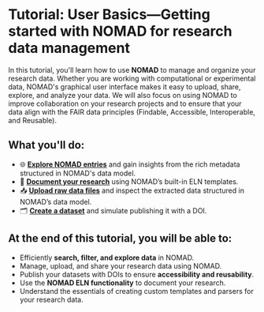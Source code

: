 # Tutorial: User Basics&mdash;Getting started with NOMAD for research data management

In this tutorial, you'll learn how to use **NOMAD** to manage and organize your research data. Whether you are working with computational or experimental data, NOMAD's graphical user interface makes it easy to upload, share, explore, and analyze your data. We will also focus on using NOMAD to improve collaboration on your research projects and to ensure that your data align with the FAIR data principles (Findable, Accessible, Interoperable, and Reusable).

## What you'll do:

- 🌐 [**Explore NOMAD entries**](./T16_2/T16_2_explore_data_records.md) and gain insights from the rich metadata structured in NOMAD's data model.
- 📖 [**Document your research**](./T16_6/T16_6_document_your_research.md) using NOMAD’s built-in ELN templates.
- 📥 [**Upload raw data files**](./T16_3/T16_3_upload_raw_data_files.md) and inspect the extracted data structured in NOMAD’s data model.
- 🗂️ [**Create a dataset**](./T16_5/T16_5_create_a_dataset.md) and simulate publishing it with a DOI.

<!-- **Advanced Topics:** -->

<!-- - 🛠️ [**Create custom ELN templates**](./T16_7/T16_7_create_custom_eln_templates.md).
- 🛠️ [**Use the tabular parser**](./T16_8/T16_8_write_a_custom_parser.md) for tabular data, such as `.csv` or `.xls` files. -->

## At the end of this tutorial, you will be able to:
- Efficiently **search, filter, and explore data** in NOMAD.
- Manage, upload, and share your research data using NOMAD.
- Publish your datasets with DOIs to ensure **accessibility and reusability**.
- Use the **NOMAD ELN functionality** to document your research.
- Understand the essentials of creating custom templates and parsers for your research data.

